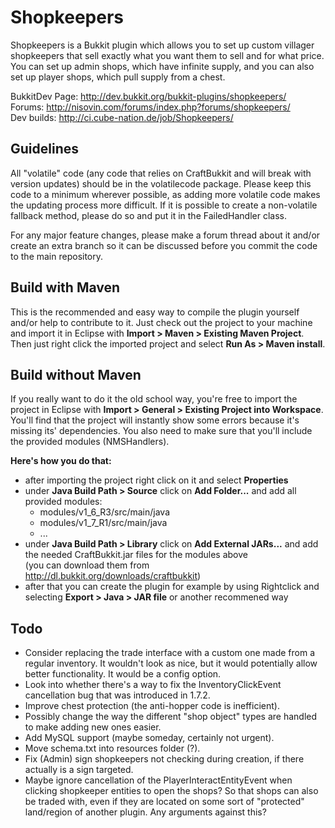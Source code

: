 Shopkeepers
===========

Shopkeepers is a Bukkit plugin which allows you to set up custom villager shopkeepers that sell exactly what you want them to sell and for what price. 
You can set up admin shops, which have infinite supply, and you can also set up player shops, which pull supply from a chest.

BukkitDev Page: http://dev.bukkit.org/bukkit-plugins/shopkeepers/  
Forums: http://nisovin.com/forums/index.php?forums/shopkeepers/  
Dev builds: http://ci.cube-nation.de/job/Shopkeepers/

Guidelines
----------

All "volatile" code (any code that relies on CraftBukkit and will break with version updates) should be in the volatilecode package.
Please keep this code to a minimum wherever possible, as adding more volatile code makes the updating process more difficult.
If it is possible to create a non-volatile fallback method, please do so and put it in the FailedHandler class.

For any major feature changes, please make a forum thread about it and/or create an extra branch so it can be discussed before you commit the code to the main repository.

Build with Maven
----------------

This is the recommended and easy way to compile the plugin yourself and/or help to contribute to it.
Just check out the project to your machine and import it in Eclipse with **Import > Maven > Existing Maven Project**.
Then just right click the imported project and select **Run As > Maven install**.

Build without Maven
-------------------

If you really want to do it the old school way, you're free to import the project in Eclipse with **Import > General > Existing Project into Workspace**. You'll find that the project will instantly show some errors because it's missing its' dependencies. You also need to make sure that you'll include the provided modules (NMSHandlers).

**Here's how you do that:**
* after importing the project right click on it and select **Properties**
* under **Java Build Path > Source** click on **Add Folder...** and add all provided modules:
  * modules/v1_6_R3/src/main/java
  * modules/v1_7_R1/src/main/java
  * ...
* under **Java Build Path > Library** click on **Add External JARs...** and add the needed CraftBukkit.jar files for the modules above<br>
  (you can download them from http://dl.bukkit.org/downloads/craftbukkit)
* after that you can create the plugin for example by using Rightclick and selecting **Export > Java > JAR file** or another recommened way


Todo
----
* Consider replacing the trade interface with a custom one made from a regular inventory. It wouldn't look as nice, but it would potentially allow better functionality. It would be a config option.
* Look into whether there's a way to fix the InventoryClickEvent cancellation bug that was introduced in 1.7.2.
* Improve chest protection (the anti-hopper code is inefficient).
* Possibly change the way the different "shop object" types are handled to make adding new ones easier.
* Add MySQL support (maybe someday, certainly not urgent).
* Move schema.txt into resources folder (?).
* Fix (Admin) sign shopkeepers not checking during creation, if there actually is a sign targeted.
* Maybe ignore cancellation of the PlayerInteractEntityEvent when clicking shopkeeper entities to open the shops? So that shops can also be traded with, even if they are located on some sort of "protected" land/region of another plugin. Any arguments against this?
